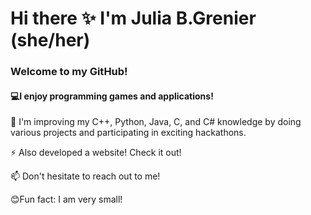 # Hi there ✨ I'm Julia B.Grenier (she/her)
### Welcome to my GitHub!

#### 💻I enjoy programming games and applications!
🌱 I'm improving my C++, Python, Java, C, and C# knowledge by doing various projects and participating in exciting hackathons.

⚡ Also developed a website! Check it out!

📫 Don't hesitate to reach out to me!

😊Fun fact: I am very small!

